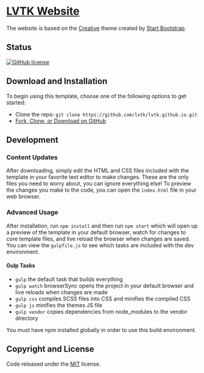 # [LVTK Website](https://lvtoolkit.org)

The website is based on the [Creative](http://startbootstrap.com/template-overviews/creative/) theme  created by [Start Bootstrap](http://startbootstrap.com/).

## Status

[![GitHub license](https://img.shields.io/badge/license-MIT-blue.svg)](https://raw.githubusercontent.com/BlackrockDigital/startbootstrap-creative/master/LICENSE)

## Download and Installation

To begin using this template, choose one of the following options to get started:
* Clone the repo: 
`git clone https://github.com/lvtk/lvtk.github.io.git`
* [Fork, Clone, or Download on GitHub](https://github.com/lvtk/lvtk.github.io)

## Development

### Content Updates

After downloading, simply edit the HTML and CSS files included with the template in your favorite text editor to make changes. These are the only files you need to worry about, you can ignore everything else! To preview the changes you make to the code, you can open the `index.html` file in your web browser.

### Advanced Usage

After installation, run `npm install` and then run `npm start` which will open up a preview of the template in your default browser, watch for changes to core template files, and live reload the browser when changes are saved. You can view the `gulpfile.js` to see which tasks are included with the dev environment.

#### Gulp Tasks

- `gulp` the default task that builds everything
- `gulp watch` browserSync opens the project in your default browser and live reloads when changes are made
- `gulp css` compiles SCSS files into CSS and minifies the compiled CSS
- `gulp js` minifies the themes JS file
- `gulp vendor` copies dependencies from node_modules to the vendor directory

You must have npm installed globally in order to use this build environment.

## Copyright and License

Code released under the [MIT](https://github.com/BlackrockDigital/startbootstrap-creative/blob/gh-pages/LICENSE) license.
